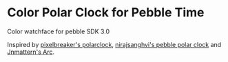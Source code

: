 # Color Polar Clock for Pebble Time

Color watchface for pebble SDK 3.0

Inspired by [pixelbreaker's polarclock](http://blog.pixelbreaker.com/polarclock), [nirajsanghvi's pebble polar clock](https://github.com/nirajsanghvi/pebble) and [Jnmattern's Arc](https://github.com/Jnmattern/Arc).
